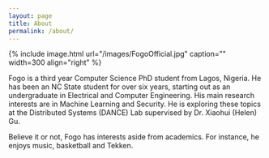 ```yaml
---
layout: page
title: About
permalink: /about/
---
```


{% include image.html url="/images/FogoOfficial.jpg" caption="" width=300 align="right" %}

Fogo is a third year Computer Science PhD student from Lagos, Nigeria. 
He has been an NC State student for over six years, starting out as an undergraduate in Electrical and Computer Engineering. 
His main research interests are in Machine Learning and Security. 
He is exploring these topics at the Distributed Systems (DANCE) Lab supervised by Dr. Xiaohui (Helen) Gu.

Believe it or not, Fogo has interests aside from academics. For instance, he enjoys music, basketball and Tekken.
